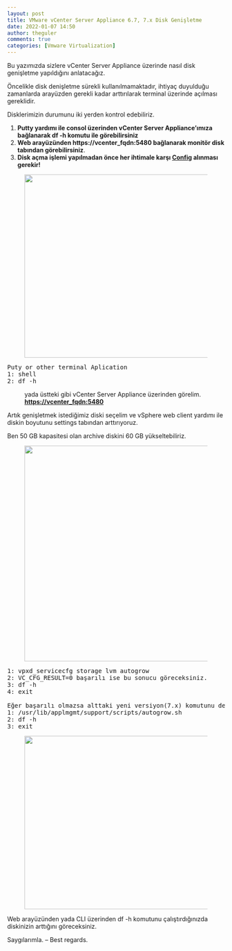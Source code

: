 ```yaml
---
layout: post
title: VMware vCenter Server Appliance 6.7, 7.x Disk Genişletme
date: 2022-01-07 14:50
author: theguler
comments: true
categories: [Vmware Virtualization]
---
```

<!-- wp:paragraph -->
<p>Bu yazımızda sizlere vCenter Server Appliance üzerinde nasıl disk genişletme yapıldığını anlatacağız.</p>
<!-- /wp:paragraph -->

<!-- wp:paragraph -->
<p>Öncelikle disk denişletme sürekli kullanılmamaktadır, ihtiyaç duyulduğu zamanlarda arayüzden gerekli kadar arttırılarak terminal üzerinde açılması gereklidir.</p>
<!-- /wp:paragraph -->

<!-- wp:paragraph -->
<p>Disklerimizin durumunu iki yerden kontrol edebiliriz.</p>
<!-- /wp:paragraph -->

<!-- wp:list {"ordered":true} -->
<ol><!-- wp:list-item -->
<li><strong>Putty yardımı ile consol üzerinden vCenter Server Appliance’ımıza bağlanarak df -h komutu ile görebilirsiniz</strong></li>
<!-- /wp:list-item -->

<!-- wp:list-item -->
<li><strong>Web arayüzünden https://vcenter_fqdn:5480 bağlanarak monitör disk tabından görebilirsiniz</strong>.</li>
<!-- /wp:list-item -->

<!-- wp:list-item -->
<li><strong>Disk açma işlemi yapılmadan önce her ihtimale karşı <span style="text-decoration:underline">Config</span> alınması gerekir!</strong></li>
<!-- /wp:list-item --></ol>
<!-- /wp:list -->

<!-- wp:image {"id":950,"width":571,"height":423,"sizeSlug":"large","linkDestination":"none"} -->
<figure class="wp-block-image size-large is-resized"><img src="https://farukguler.com/assets/post_images/a2.png?w=681" alt="" class="wp-image-950" width="571" height="423" /></figure>
<!-- /wp:image -->

<!-- wp:preformatted -->
<pre id="block-212c4770-1090-40f9-a3aa-882bb19bd474" class="wp-block-preformatted">Puty or other terminal Aplication
1: shell
2: df -h</pre>
<!-- /wp:preformatted -->

<!-- wp:image {"id":952,"sizeSlug":"large","linkDestination":"none"} -->
<figure class="wp-block-image size-large"><img src="https://farukguler.com/assets/post_images/a1.png?w=1024" alt="" class="wp-image-952" /><figcaption class="wp-element-caption">yada üstteki gibi vCenter Server Appliance üzerinden görelim. <strong><a href="https://vcenter_fqdn:5480/">https://vcenter_fqdn:5480</a></strong></figcaption></figure>
<!-- /wp:image -->

<!-- wp:paragraph -->
<p>Artık genişletmek istediğimiz diski seçelim ve vSphere web client yardımı ile diskin boyutunu settings tabından arttırıyoruz.</p>
<!-- /wp:paragraph -->

<!-- wp:paragraph -->
<p>Ben 50 GB kapasitesi olan archive diskini 60 GB yükseltebiliriz.</p>
<!-- /wp:paragraph -->

<!-- wp:image {"id":954,"width":614,"height":498,"sizeSlug":"large","linkDestination":"none"} -->
<figure class="wp-block-image size-large is-resized"><img src="https://farukguler.com/assets/post_images/disk_buyutme.jpg?w=847" alt="" class="wp-image-954" width="614" height="498" /></figure>
<!-- /wp:image -->

<!-- wp:preformatted -->
<pre id="block-212c4770-1090-40f9-a3aa-882bb19bd474" class="wp-block-preformatted">1: vpxd_servicecfg storage lvm autogrow
2: VC_CFG_RESULT=0 başarılı ise bu sonucu göreceksiniz.
3: df -h
4: exit

Eğer başarılı olmazsa alttaki yeni versiyon(7.x) komutunu deneyebilirsiniz.
1: /usr/lib/applmgmt/support/scripts/autogrow.sh
2: df -h
3: exit</pre>
<!-- /wp:preformatted -->

<!-- wp:image {"id":959,"width":596,"height":400,"sizeSlug":"large","linkDestination":"none"} -->
<figure class="wp-block-image size-large is-resized"><img src="https://farukguler.com/assets/post_images/ddd.jpg?w=1024" alt="" class="wp-image-959" width="596" height="400" /></figure>
<!-- /wp:image -->

<!-- wp:paragraph -->
<p></p>
<!-- /wp:paragraph -->

<!-- wp:paragraph -->
<p>Web arayüzünden yada CLI üzerinden df -h komutunu çalıştırdığınızda diskinizin arttığını göreceksiniz.</p>
<!-- /wp:paragraph -->

<!-- wp:paragraph -->
<p>Saygılarımla. – Best regards.</p>
<!-- /wp:paragraph -->

